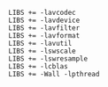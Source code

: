     LIBS += -lavcodec
    LIBS += -lavdevice
    LIBS += -lavfilter
    LIBS += -lavformat
    LIBS += -lavutil
    LIBS += -lswscale
    LIBS += -lswresample
    LIBS += -lcblas
    LIBS += -Wall -lpthread
